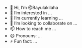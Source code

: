 - 👋 Hi, I’m @Bayulakilaha
- 👀 I’m interested in ...
- 🌱 I’m currently learning ...
- 💞️ I’m looking to collaborate on ...
- 📫 How to reach me ...
- 😄 Pronouns: ...
- ⚡ Fun fact: ...

<!---
Bayulakilaha/Bayulakilaha is a ✨ special ✨ repository because its `README.md` (this file) appears on your GitHub profile.
You can click the Preview link to take a look at your changes.
--->
